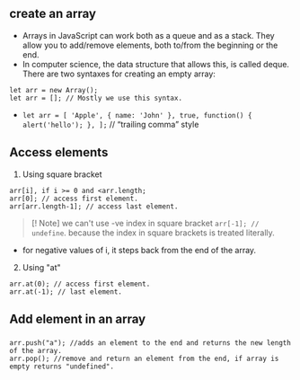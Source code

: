 ## create an array
+ Arrays in JavaScript can work both as a queue and as a stack. They allow you to add/remove elements, both to/from the beginning or the end.
+ In computer science, the data structure that allows this, is called deque.
There are two syntaxes for creating an empty array:
```
let arr = new Array();
let arr = []; // Mostly we use this syntax.
```
+ `let arr = [ 'Apple', { name: 'John' }, true, function() { alert('hello'); }, ];` // “trailing comma” style

## Access elements
1. Using square bracket
```
arr[i], if i >= 0 and <arr.length;
arr[0]; // access first element.
arr[arr.length-1]; // access last element.
```
> [! Note]
>  we can't use -ve index in square bracket `arr[-1]; // undefine`. because the index in square brackets is treated literally.
+ for negative values of i, it steps back from the end of the array.
2. Using "at"
```
arr.at(0); // access first element.
arr.at(-1); // last element.
```

## Add element in an array
 ### 
```
arr.push("a"); //adds an element to the end and returns the new length of the array.
arr.pop(); //remove and return an element from the end, if array is empty returns "undefined".
```






